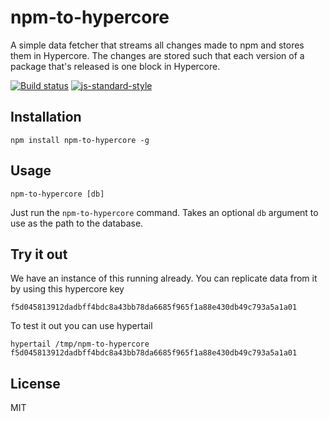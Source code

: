 # npm-to-hypercore

A simple data fetcher that streams all changes made to npm and stores
them in Hypercore. The changes are stored such that each version of a
package that's released is one block in Hypercore.

[![Build status](https://travis-ci.org/watson/npm-to-hypercore.svg?branch=master)](https://travis-ci.org/watson/npm-to-hypercore)
[![js-standard-style](https://img.shields.io/badge/code%20style-standard-brightgreen.svg?style=flat)](https://github.com/feross/standard)

## Installation

```
npm install npm-to-hypercore -g
```

## Usage

```
npm-to-hypercore [db]
```

Just run the `npm-to-hypercore` command. Takes an optional `db` argument
to use as the path to the database.

## Try it out

We have an instance of this running already. You can replicate data from it by using this hypercore key

```
f5d045813912dadbff4bdc8a43bb78da6685f965f1a88e430db49c793a5a1a01
```

To test it out you can use hypertail

```
hypertail /tmp/npm-to-hypercore f5d045813912dadbff4bdc8a43bb78da6685f965f1a88e430db49c793a5a1a01
```

## License

MIT
